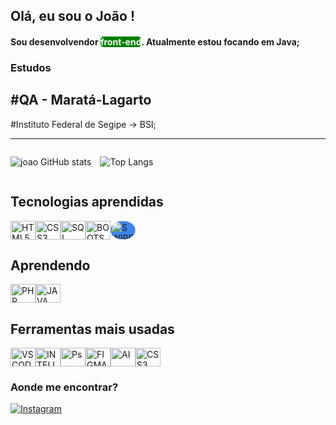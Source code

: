 
 ##  Olá,  eu sou o João !
#### Sou desenvolvendor <span style="color: white; background-color: green; border-radius: 5px;" > front-end</span>. Atualmente estou focando em Java; 
### Estudos

 #QA - Maratá-Lagarto 
 -
 #Instituto Federal de Segipe -> BSI;

---
<div style="display: flex; gap: 1em;">

![joao GitHub stats](https://github-readme-stats.vercel.app/api?username=joaoantonio300&show_icons=true&theme=dracula)

![Top Langs](https://github-readme-stats.vercel.app/api/top-langs/?username=joaoantonio300&layout=compact)
</div>

## Tecnologias aprendidas
<div style="display: flex; align-items: center;">

 <img  height="30" width = "40" alt ="HTML5" src="https://cdn.jsdelivr.net/gh/devicons/devicon@latest/icons/html5/html5-original.svg" />
            
<img alt="CSS3" height="30" width = "40" src="https://cdn.jsdelivr.net/gh/devicons/devicon@latest/icons/css3/css3-original.svg"/>


<img alt="SQL" height="30" width = "40"  src="https://cdn.jsdelivr.net/gh/devicons/devicon@latest/icons/azuresqldatabase/azuresqldatabase-original.svg" />
          

<img alt="BOOTSTRAP" height="30" width = "40"  src="https://cdn.jsdelivr.net/gh/devicons/devicon@latest/icons/bootstrap/bootstrap-original.svg" />

 <img style="background-color: #3e86ea; border-radius: 100%;" alt="SWIPER" height="30" width = "40" src="https://cdn.jsdelivr.net/gh/devicons/devicon@latest/icons/swiper/swiper-original.svg" />
          
                    

</div>

## Aprendendo


<div  style="display: flex; align-items: center;" >

<img  alt="PHP" height="30" width = "40"  src="https://cdn.jsdelivr.net/gh/devicons/devicon@latest/icons/php/php-original.svg" />
          
<img alt="JAVA" height="30" width = "40" src="https://cdn.jsdelivr.net/gh/devicons/devicon@latest/icons/java/java-original.svg" />

</div>
          

 ## Ferramentas mais usadas
 <div style="display: flex; align-items: center;">   
  <img alt="VSCODE" height="30" width = "40"   src="https://cdn.jsdelivr.net/gh/devicons/devicon@latest/icons/vscode/vscode-original.svg" />

 <img  alt="INTELLIJ" height="30" width = "40"  src="https://cdn.jsdelivr.net/gh/devicons/devicon@latest/icons/intellij/intellij-original.svg" />
          
 <img alt="Ps" height="30" width = "40"  src="https://cdn.jsdelivr.net/gh/devicons/devicon@latest/icons/photoshop/photoshop-original.svg" />      
 
 <img alt="FIGMA" height="30" width = "40" src="https://cdn.jsdelivr.net/gh/devicons/devicon@latest/icons/figma/figma-original.svg" />
 
<img  alt="AI" height="30" width = "40" src="https://cdn.jsdelivr.net/gh/devicons/devicon@latest/icons/illustrator/illustrator-plain.svg" />

<img alt="CSS3" height="30" width = "40"  src="https://cdn.jsdelivr.net/gh/devicons/devicon@latest/icons/mysql/mysql-original-wordmark.svg" />
          
 </div>



### Aonde me encontrar?

[![Instagram](https://img.shields.io/badge/Instagram-E4405F?style=for-the-badge&logo=instagram&logoColor=white)](https://www.instagram.com/jonharts_/)


